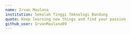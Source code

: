 ```yaml
---
name: Irvan Maulana
institution: Sekolah Tinggi Teknologi Bandung
quote: Keep learning new things and find your passion
github_user: IrvanMaulana99
---
```

